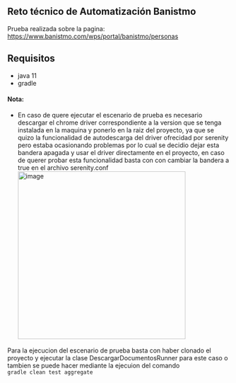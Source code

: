 ## Reto técnico de Automatización Banistmo
Prueba realizada sobre la pagina: https://www.banistmo.com/wps/portal/banistmo/personas <br>

## Requisitos
- java 11
- gradle <br>

#### Nota:
 - En caso de quere ejecutar el escenario de prueba es necesario descargar el chrome driver correspondiente a la version que se tenga instalada 
en la maquina y ponerlo en la raiz del proyecto, ya que se quizo la funcionalidad de autodescarga del driver ofrecidad por serenity pero estaba 
ocasionando problemas por lo cual se decidio dejar esta bandera apagada y usar el driver directamente en el proyecto, en caso de querer probar esta funcionalidad
basta con con cambiar la bandera a true en el archivo serenity.conf <br>
<img width="379" alt="image" src="https://github.com/brestrepov/reto-banistmo/assets/96146760/21219793-356a-4fe5-8f21-e7863e53fcfb"> <br>


Para la ejecucion del escenario de prueba basta con haber clonado el proyecto y ejecutar la clase DescargarDocumentosRunner para este caso o 
tambien se puede hacer mediante la ejecuion del comando <br>
 `gradle clean test aggregate `
